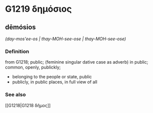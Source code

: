 # G1219 δημόσιος

## dēmósios

_(day-mos'ee-os | thay-MOH-see-ose | thay-MOH-see-ose)_

### Definition

from G1218; public; (feminine singular dative case as adverb) in public; common, openly, publickly; 

- belonging to the people or state, public
- publicly, in public places, in full view of all

### See also

[[G1218|G1218 δῆμος]]
